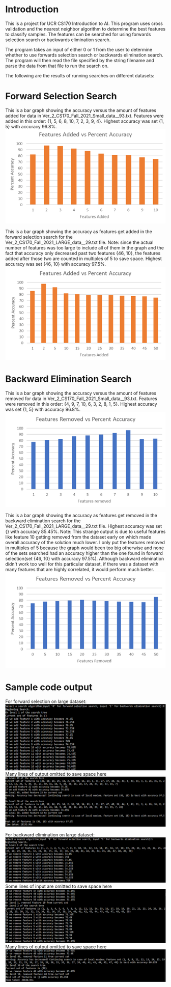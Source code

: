 # Introduction
This is a project for UCR CS170 Introduction to AI. This program uses cross validation and the nearest neighbor algorithm to determine the best features to classify samples. The features can be searched for using forwards selection search or backwards elimination search.  

The program takes an input of either 0 or 1 from the user to determine whether to use forwards selection search or backwards elimination search. The program will then read the file specified by the string filename and parse the data from that file to run the search on.


The following are the results of running searches on different datasets:

# Forward Selection Search

This is a bar graph showing the accuracy versus the amount of features added for data in Ver_2_CS170_Fall_2021_Small_data__93.txt. Features were added in this order: {1, 5, 6, 8, 10, 7, 2, 3, 9, 4}. Highest accuracy was set {1, 5} with accuracy 96.8%.   
![alt text](https://github.com/Chhurio/K-Nearest-Neighbor-classifier/blob/main/images/smallforward.png "Accuracies for forward selection on small dataset")

This is a bar graph showing the accuracy as features get added in the forward selection search for the Ver_2_CS170_Fall_2021_LARGE_data__29.txt file. Note: since the actual number of features was too large to include all of them in the graph and the fact that accuracy only decreased past two features {46, 10}, the features added after those two are counted in multiples of 5 to save space. Highest accuracy was set {46, 10} with accuracy 97.5%.  
![alt text](https://github.com/Chhurio/K-Nearest-Neighbor-classifier/blob/main/images/largeforward.PNG "Accuracies for forward selection on large dataset")

# Backward Elimination Search

This is a bar graph showing the accuracy versus the amount of features removed for data in Ver_2_CS170_Fall_2021_Small_data__93.txt. Features were removed in this order: {4, 9, 7, 10, 6, 3, 2, 8, 1, 5}. Highest accuracy was set {1, 5} with accuracy 96.8%.  
![alt text](https://github.com/Chhurio/K-Nearest-Neighbor-classifier/blob/main/images/smallbackward.png "Accuracies for backward elimination on small dataset")

This is a bar graph showing the accuracy as features get removed in the backward elimination search for the Ver_2_CS170_Fall_2021_LARGE_data__29.txt file. Highest accuracy was set {} with accuracy 85.45%. Note: This strange output is due to useful features like feature 10 getting removed from the dataset early on which made overall accuracy of the solution much lower. I only put the features removed in multiples of 5 because the graph would been too big otherwise and none of the sets searched had an accuracy higher than the one found in forward selection(set {46, 10} with accuracy 97.5%). Although backward elimination didn't work too well for this particular dataset, if there was a dataset with many features that are highly correlated, it would perform much better.  
![alt text](https://github.com/Chhurio/K-Nearest-Neighbor-classifier/blob/main/images/largebackward.png "Accuracies for backward elimination on large dataset")

# Sample code output
For forward selection on large dataset:  
![alt text](https://github.com/Chhurio/K-Nearest-Neighbor-classifier/blob/main/images/largeforwardoutput1.png "Output for forward selection on large dataset")
Many lines of output omitted to save space here  
![alt text](https://github.com/Chhurio/K-Nearest-Neighbor-classifier/blob/main/images/largeforwardoutput2.png "Output for forward selection on large dataset")

For backward elimination on large dataset:  
![alt text](https://github.com/Chhurio/K-Nearest-Neighbor-classifier/blob/main/images/largebackwardoutput0.png "Output for backward elimination on large dataset")
Some lines of input are omitted to save space here  
![alt text](https://github.com/Chhurio/K-Nearest-Neighbor-classifier/blob/main/images/largebackwardoutput1.png "Output for backward elimination on large dataset")
Many lines of output omitted to save space here  
![alt text](https://github.com/Chhurio/K-Nearest-Neighbor-classifier/blob/main/images/largebackwardoutput2.png "Output for backward elimination on large dataset")
